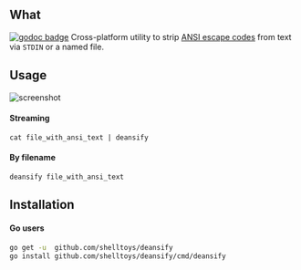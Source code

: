 ## What
[![godoc badge](http://godoc.org/github.com/shelltoys/deansify?status.png)](http://godoc.org/github.com/shelltoys/deansify)
Cross-platform utility to strip [ANSI escape codes](http://en.wikipedia.org/wiki/ANSI_escape_code#Colors) from text via `STDIN` or a named file.

## Usage

![screenshot](http://i.imgur.com/1E9Lcnt.png)

#### Streaming
`cat file_with_ansi_text | deansify`

#### By filename
`deansify file_with_ansi_text`

## Installation

#### Go users
```sh
go get -u  github.com/shelltoys/deansify
go install github.com/shelltoys/deansify/cmd/deansify
```
